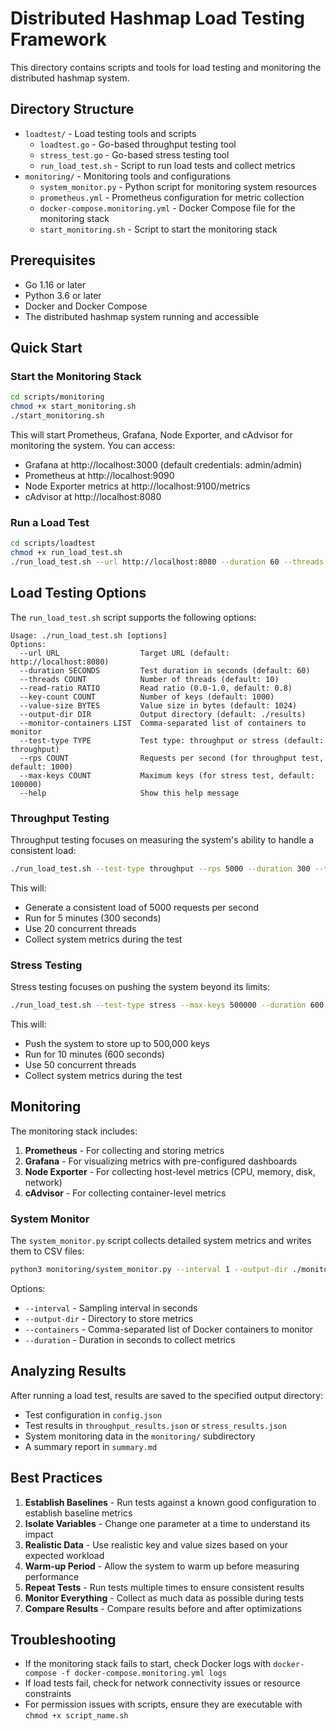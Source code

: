 # Distributed Hashmap Load Testing Framework

This directory contains scripts and tools for load testing and monitoring the distributed hashmap system.

## Directory Structure

- `loadtest/` - Load testing tools and scripts
  - `loadtest.go` - Go-based throughput testing tool
  - `stress_test.go` - Go-based stress testing tool
  - `run_load_test.sh` - Script to run load tests and collect metrics
- `monitoring/` - Monitoring tools and configurations
  - `system_monitor.py` - Python script for monitoring system resources
  - `prometheus.yml` - Prometheus configuration for metric collection
  - `docker-compose.monitoring.yml` - Docker Compose file for the monitoring stack
  - `start_monitoring.sh` - Script to start the monitoring stack

## Prerequisites

- Go 1.16 or later
- Python 3.6 or later
- Docker and Docker Compose
- The distributed hashmap system running and accessible

## Quick Start

### Start the Monitoring Stack

```bash
cd scripts/monitoring
chmod +x start_monitoring.sh
./start_monitoring.sh
```

This will start Prometheus, Grafana, Node Exporter, and cAdvisor for monitoring the system. You can access:
- Grafana at http://localhost:3000 (default credentials: admin/admin)
- Prometheus at http://localhost:9090
- Node Exporter metrics at http://localhost:9100/metrics
- cAdvisor at http://localhost:8080

### Run a Load Test

```bash
cd scripts/loadtest
chmod +x run_load_test.sh
./run_load_test.sh --url http://localhost:8080 --duration 60 --threads 10 --test-type throughput
```

## Load Testing Options

The `run_load_test.sh` script supports the following options:

```
Usage: ./run_load_test.sh [options]
Options:
  --url URL                  Target URL (default: http://localhost:8080)
  --duration SECONDS         Test duration in seconds (default: 60)
  --threads COUNT            Number of threads (default: 10)
  --read-ratio RATIO         Read ratio (0.0-1.0, default: 0.8)
  --key-count COUNT          Number of keys (default: 1000)
  --value-size BYTES         Value size in bytes (default: 1024)
  --output-dir DIR           Output directory (default: ./results)
  --monitor-containers LIST  Comma-separated list of containers to monitor
  --test-type TYPE           Test type: throughput or stress (default: throughput)
  --rps COUNT                Requests per second (for throughput test, default: 1000)
  --max-keys COUNT           Maximum keys (for stress test, default: 100000)
  --help                     Show this help message
```

### Throughput Testing

Throughput testing focuses on measuring the system's ability to handle a consistent load:

```bash
./run_load_test.sh --test-type throughput --rps 5000 --duration 300 --threads 20
```

This will:
- Generate a consistent load of 5000 requests per second
- Run for 5 minutes (300 seconds)
- Use 20 concurrent threads
- Collect system metrics during the test

### Stress Testing

Stress testing focuses on pushing the system beyond its limits:

```bash
./run_load_test.sh --test-type stress --max-keys 500000 --duration 600 --threads 50
```

This will:
- Push the system to store up to 500,000 keys
- Run for 10 minutes (600 seconds)
- Use 50 concurrent threads
- Collect system metrics during the test

## Monitoring

The monitoring stack includes:

1. **Prometheus** - For collecting and storing metrics
2. **Grafana** - For visualizing metrics with pre-configured dashboards
3. **Node Exporter** - For collecting host-level metrics (CPU, memory, disk, network)
4. **cAdvisor** - For collecting container-level metrics

### System Monitor

The `system_monitor.py` script collects detailed system metrics and writes them to CSV files:

```bash
python3 monitoring/system_monitor.py --interval 1 --output-dir ./monitoring_data --containers dhashmap-node1,dhashmap-node2 --duration 300
```

Options:
- `--interval` - Sampling interval in seconds
- `--output-dir` - Directory to store metrics
- `--containers` - Comma-separated list of Docker containers to monitor
- `--duration` - Duration in seconds to collect metrics

## Analyzing Results

After running a load test, results are saved to the specified output directory:
- Test configuration in `config.json`
- Test results in `throughput_results.json` or `stress_results.json`
- System monitoring data in the `monitoring/` subdirectory
- A summary report in `summary.md`

## Best Practices

1. **Establish Baselines** - Run tests against a known good configuration to establish baseline metrics
2. **Isolate Variables** - Change one parameter at a time to understand its impact
3. **Realistic Data** - Use realistic key and value sizes based on your expected workload
4. **Warm-up Period** - Allow the system to warm up before measuring performance
5. **Repeat Tests** - Run tests multiple times to ensure consistent results
6. **Monitor Everything** - Collect as much data as possible during tests
7. **Compare Results** - Compare results before and after optimizations

## Troubleshooting

- If the monitoring stack fails to start, check Docker logs with `docker-compose -f docker-compose.monitoring.yml logs`
- If load tests fail, check for network connectivity issues or resource constraints
- For permission issues with scripts, ensure they are executable with `chmod +x script_name.sh` 